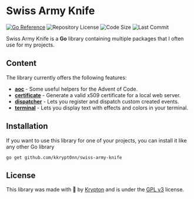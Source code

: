 # Swiss Army Knife

[![Go Reference](https://pkg.go.dev/badge/github.com/kkrypt0nn/swiss-army-knife.svg)](https://pkg.go.dev/github.com/kkrypt0nn/swiss-army-knife) ![Repository License](https://img.shields.io/github/license/kkrypt0nn/swiss-army-knife?style=flat-square) ![Code Size](https://img.shields.io/github/languages/code-size/kkrypt0nn/swiss-army-knife?style=flat-square) ![Last Commit](https://img.shields.io/github/last-commit/kkrypt0nn/swiss-army-knife?style=flat-square)

Swiss Army Knife is a **Go** library containing multiple packages that I often use for my projects.

## Content

The library currently offers the following features:

- **[aoc](aoc)** - Some useful helpers for the Advent of Code.
- **[certificate](certificate)** - Generate a valid x509 certificate for a local web server.
- **[dispatcher](dispatcher)** - Lets you register and dispatch custom created events.
- **[terminal](terminal)** - Lets you display text with effects and colors in your terminal.

## Installation

If you want to use this library for one of your projects, you can install it like any other Go library

```shell
go get github.com/kkrypt0nn/swiss-army-knife
```

## License

This library was made with 💜 by [Krypton](https://krypton.ninja) and is under the [GPL v3](LICENSE.md) license.
